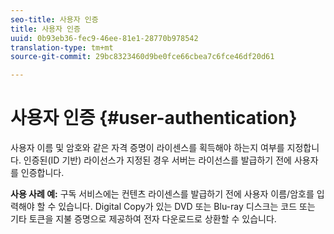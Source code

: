 ```yaml
---
seo-title: 사용자 인증
title: 사용자 인증
uuid: 0b93eb36-fec9-46ee-81e1-28770b978542
translation-type: tm+mt
source-git-commit: 29bc8323460d9be0fce66cbea7c6fce46df20d61

---
```



# 사용자 인증 {#user-authentication}

사용자 이름 및 암호와 같은 자격 증명이 라이센스를 획득해야 하는지 여부를 지정합니다. 인증된(ID 기반) 라이선스가 지정된 경우 서버는 라이선스를 발급하기 전에 사용자를 인증합니다.

**사용 사례 예:** 구독 서비스에는 컨텐츠 라이센스를 발급하기 전에 사용자 이름/암호를 입력해야 할 수 있습니다. Digital Copy가 있는 DVD 또는 Blu-ray 디스크는 코드 또는 기타 토큰을 지불 증명으로 제공하여 전자 다운로드로 상환할 수 있습니다.
